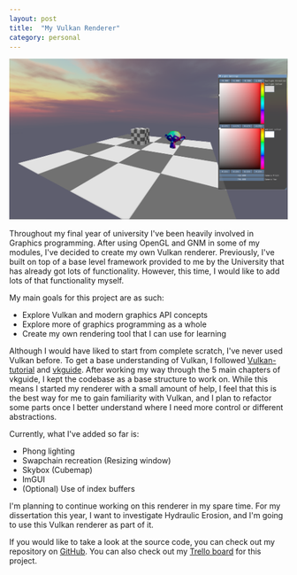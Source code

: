 ```yaml
---
layout: post
title:  "My Vulkan Renderer"
category: personal
---
```


![Renderer](/assets/images/vulkan/rendererInitial.png)

Throughout my final year of university I've been heavily involved in Graphics programming. After using OpenGL and GNM in some of my modules, I've decided to create my own Vulkan renderer. Previously, I've built on top of a base level framework provided to me by the University that has already got lots of functionality. However, this time, I would like to add lots of that functionality myself.

My main goals for this project are as such:
- Explore Vulkan and modern graphics API concepts
- Explore more of graphics programming as a whole
- Create my own rendering tool that I can use for learning

Although I would have liked to start from complete scratch, I've never used Vulkan before. To get a base understanding of Vulkan, I followed [Vulkan-tutorial](https://vulkan-tutorial.com/) and [vkguide](https://vkguide.dev/). After working my way through the 5 main chapters of vkguide, I kept the codebase as a base structure to work on. While this means I started my renderer with a small amount of help, I feel that this is the best way for me to gain familiarity with Vulkan, and I plan to refactor some parts once I better understand where I need more control or different abstractions.

Currently, what I've added so far is:
- Phong lighting
- Swapchain recreation (Resizing window)
- Skybox (Cubemap)
- ImGUI
- (Optional) Use of index buffers

I'm planning to continue working on this renderer in my spare time. For my dissertation this year, I want to investigate Hydraulic Erosion, and I'm going to use this Vulkan renderer as part of it.

If you would like to take a look at the source code, you can check out my repository on [GitHub](https://github.com/BulsonJ/Vulkan-Playground). You can also check out my [Trello board](https://trello.com/b/uCrWNyLY/vulkan-renderer) for this project.




